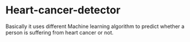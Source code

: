 # Heart-cancer-detector
Basically it uses different Machine learning algorithm to predict whether a person is suffering from heart cancer or not.

